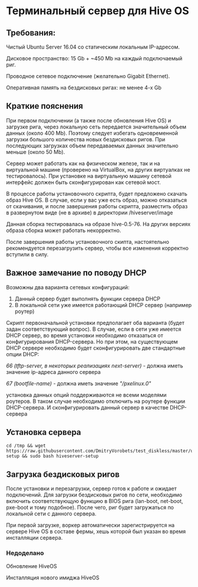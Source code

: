 # Терминальный сервер для Hive OS
## Требования:
Чистый Ubuntu Server 16.04 со статическим локальным IP-адресом.

Дисковое пространство: 15 Gb + ~450 Mb на каждый подключаемый риг.

Проводное сетевое подключение (желательно Gigabit Ethernet).

Оперативная память на бездисковых ригах: не менее 4-х Gb

## Краткие пояснения
При первом подключении (а также после обновления Hive OS) и загрузке рига, через локальную сеть передается значительный объем данных (около 400 Mb). Поэтому следует избегать одновременной загрузки большого количества новых бездисковых ригов. При последующих загрузках объем передаваемых данных значительно меньше (около 50 Mb).

Сервер может работать как на физическом железе, так и на виртуальной машине (проверено на VirtualBox, на других виртуалках не тестировалось). При установке на виртуальную машину сетевой интерфейс должен быть сконфигурирован как сетевой мост.

В процессе работы установочного скрипта, будет предложено скачать образ Hive OS. В случае, если у вас уже есть образ, можно отказаться от скачивания, и после завершения работы скрипта, разместить образ в развернутом виде (не в архиве) в директории /hiveserver/image

Данная сборка тестировалась на образе hive-0.5-76. На других версиях образа сборка может работать некорректно.

После завершения работы установочного скипта, настоятельно рекомендуется перезагрузить сервер, чтобы все изменения корректно вступили в силу.



## Важное замечание по поводу DHCP 
Возможны два варианта сетевых конфигураций:
1. Данный сервер будет выполнять функции сервера DHCP
2. В локальной сети уже имеется работающий DHCP сервер (например роутер)

Скрипт первоначальной установки предполагает оба варианта (будет задан соответствующий вопрос).
В случае, если в сети уже имеется DHCP сервер, во время установки необходимо отказаться от конфигурирования DHCP-сервера. Но при этом, на существующем DHCP сервере необходимо будет сконфигурировать две стандартные опции DHCP:

*66 (tftp-server, в некоторых реализациях next-server)* - должна иметь значение ip-адреса данного сервера

*67 (bootfile-name)* - должна иметь значение *"/pxelinux.0"*

установка данных опций поддерживаются не всеми моделями роутеров. В таком случае необходимо отключить на роутере функции DHCP-сервера. И сконфигурировать данный сервер в качестве DHCP-сервера
 
 
 
 ## Установка сервера
 
 ```
cd /tmp && wget https://raw.githubusercontent.com/DmitryVorobets/test_diskless/master/uefi/sbin/hiveserver-setup && sudo bash hiveserver-setup
 ```
 
## Загрузка бездисковых ригов
После установки и перезагрузки, сервер готов к работе и ожидает подключений.
Для загрузки бездисковых ригов по сети, необходимо включить соответствующую функцию в BIOS рига (lan-boot, net-boot, pxe-boot и тому подобное).
После чего, риг будет загружаться по локальной сети с данного сервера.

При первой загрузке, воркер автоматически зарегистрируется на сервере Hive OS в составе фермы, хешь которой был указан во время инсталляции сервера.


### Недоделано
Обновление HiveOS

Инсталляция нового имиджа HiveOS
